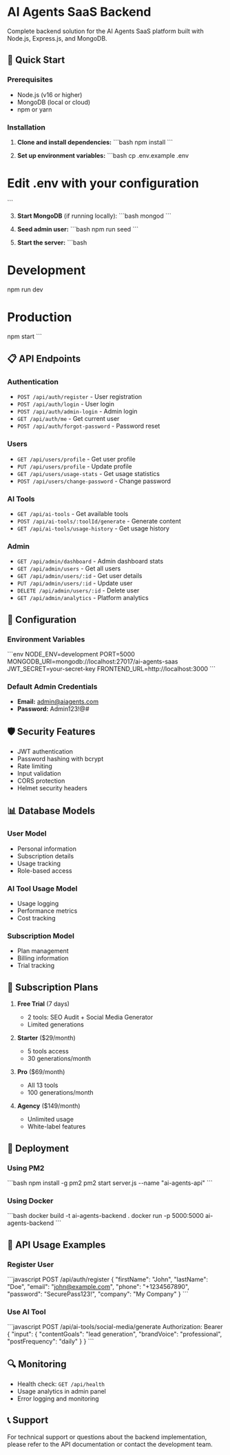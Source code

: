 # AI Agents SaaS Backend

Complete backend solution for the AI Agents SaaS platform built with Node.js, Express.js, and MongoDB.

## 🚀 Quick Start

### Prerequisites
- Node.js (v16 or higher)
- MongoDB (local or cloud)
- npm or yarn

### Installation

1. **Clone and install dependencies:**
\`\`\`bash
npm install
\`\`\`

2. **Set up environment variables:**
\`\`\`bash
cp .env.example .env
# Edit .env with your configuration
\`\`\`

3. **Start MongoDB** (if running locally):
\`\`\`bash
mongod
\`\`\`

4. **Seed admin user:**
\`\`\`bash
npm run seed
\`\`\`

5. **Start the server:**
\`\`\`bash
# Development
npm run dev

# Production
npm start
\`\`\`

## 📋 API Endpoints

### Authentication
- `POST /api/auth/register` - User registration
- `POST /api/auth/login` - User login
- `POST /api/auth/admin-login` - Admin login
- `GET /api/auth/me` - Get current user
- `POST /api/auth/forgot-password` - Password reset

### Users
- `GET /api/users/profile` - Get user profile
- `PUT /api/users/profile` - Update profile
- `GET /api/users/usage-stats` - Get usage statistics
- `POST /api/users/change-password` - Change password

### AI Tools
- `GET /api/ai-tools` - Get available tools
- `POST /api/ai-tools/:toolId/generate` - Generate content
- `GET /api/ai-tools/usage-history` - Get usage history

### Admin
- `GET /api/admin/dashboard` - Admin dashboard stats
- `GET /api/admin/users` - Get all users
- `GET /api/admin/users/:id` - Get user details
- `PUT /api/admin/users/:id` - Update user
- `DELETE /api/admin/users/:id` - Delete user
- `GET /api/admin/analytics` - Platform analytics

## 🔧 Configuration

### Environment Variables
\`\`\`env
NODE_ENV=development
PORT=5000
MONGODB_URI=mongodb://localhost:27017/ai-agents-saas
JWT_SECRET=your-secret-key
FRONTEND_URL=http://localhost:3000
\`\`\`

### Default Admin Credentials
- **Email:** admin@aiagents.com
- **Password:** Admin123!@#

## 🛡️ Security Features

- JWT authentication
- Password hashing with bcrypt
- Rate limiting
- Input validation
- CORS protection
- Helmet security headers

## 📊 Database Models

### User Model
- Personal information
- Subscription details
- Usage tracking
- Role-based access

### AI Tool Usage Model
- Usage logging
- Performance metrics
- Cost tracking

### Subscription Model
- Plan management
- Billing information
- Trial tracking

## 🔄 Subscription Plans

1. **Free Trial** (7 days)
   - 2 tools: SEO Audit + Social Media Generator
   - Limited generations

2. **Starter** ($29/month)
   - 5 tools access
   - 30 generations/month

3. **Pro** ($69/month)
   - All 13 tools
   - 100 generations/month

4. **Agency** ($149/month)
   - Unlimited usage
   - White-label features

## 🚀 Deployment

### Using PM2
\`\`\`bash
npm install -g pm2
pm2 start server.js --name "ai-agents-api"
\`\`\`

### Using Docker
\`\`\`bash
docker build -t ai-agents-backend .
docker run -p 5000:5000 ai-agents-backend
\`\`\`

## 📝 API Usage Examples

### Register User
\`\`\`javascript
POST /api/auth/register
{
  "firstName": "John",
  "lastName": "Doe",
  "email": "john@example.com",
  "phone": "+1234567890",
  "password": "SecurePass123!",
  "company": "My Company"
}
\`\`\`

### Use AI Tool
\`\`\`javascript
POST /api/ai-tools/social-media/generate
Authorization: Bearer <token>
{
  "input": {
    "contentGoals": "lead generation",
    "brandVoice": "professional",
    "postFrequency": "daily"
  }
}
\`\`\`

## 🔍 Monitoring

- Health check: `GET /api/health`
- Usage analytics in admin panel
- Error logging and monitoring

## 📞 Support

For technical support or questions about the backend implementation, please refer to the API documentation or contact the development team.
